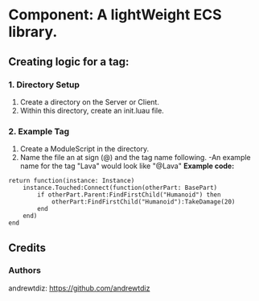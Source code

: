 # **Component: A lightWeight ECS library.**

## **Creating logic for a tag:**

### **1. Directory Setup**
1. Create a directory on the Server or Client.
2. Within this directory, create an init.luau file.

### **2. Example Tag**
1. Create a ModuleScript in the directory.
2. Name the file an at sign (@) and the tag name following. 
    -An example name for the tag "Lava" would look like "@Lava"
**Example code:**
```luau
return function(instance: Instance)
    instance.Touched:Connect(function(otherPart: BasePart)
        if otherPart.Parent:FindFirstChild("Humanoid") then
            otherPart:FindFirstChild("Humanoid"):TakeDamage(20)
        end
    end)
end
```

## **Credits**
### **Authors**
andrewtdiz: https://github.com/andrewtdiz